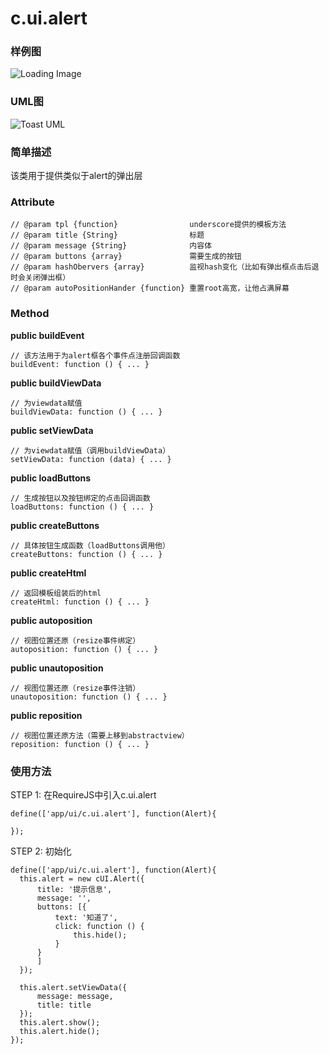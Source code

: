 # c.ui.alert

### 样例图

![Loading Image](../raw/H5V2.2S6/doc/img/example.alert.png)

### UML图

![Toast UML](../raw/H5V2.2S6/doc/img/c.ui.alert.png)

### 简单描述
该类用于提供类似于alert的弹出层

### Attribute

    // @param tpl {function}                underscore提供的模板方法
    // @param title {String}                标题
    // @param message {String}              内容体
    // @param buttons {array}               需要生成的按钮
    // @param hashObervers {array}          监视hash变化（比如有弹出框点击后退时会关闭弹出框）
    // @param autoPositionHander {function} 重置root高宽，让他占满屏幕

### Method

**public buildEvent**

    // 该方法用于为alert框各个事件点注册回调函数
    buildEvent: function () { ... }

**public buildViewData**

    // 为viewdata赋值
    buildViewData: function () { ... }

**public setViewData**

    // 为viewdata赋值（调用buildViewData）
    setViewData: function (data) { ... }

**public loadButtons**

    // 生成按钮以及按钮绑定的点击回调函数
    loadButtons: function () { ... }

**public createButtons**

    // 具体按钮生成函数（loadButtons调用他）
    createButtons: function () { ... }

**public createHtml**

    // 返回模板组装后的html
    createHtml: function () { ... }

**public autoposition**

    // 视图位置还原（resize事件绑定）
    autoposition: function () { ... }

**public unautoposition**

    // 视图位置还原（resize事件注销）
    unautoposition: function () { ... }

**public reposition**

    // 视图位置还原方法（需要上移到abstractview）
    reposition: function () { ... }

### 使用方法

STEP 1: 在RequireJS中引入c.ui.alert

    define(['app/ui/c.ui.alert'], function(Alert){

    });

STEP 2: 初始化

    define(['app/ui/c.ui.alert'], function(Alert){
      this.alert = new cUI.Alert({
          title: '提示信息',
          message: '',
          buttons: [{
              text: '知道了',
              click: function () {
                  this.hide();
              }
          }
          ]
      });

      this.alert.setViewData({
          message: message,
          title: title
      });
      this.alert.show();
      this.alert.hide();
    });

